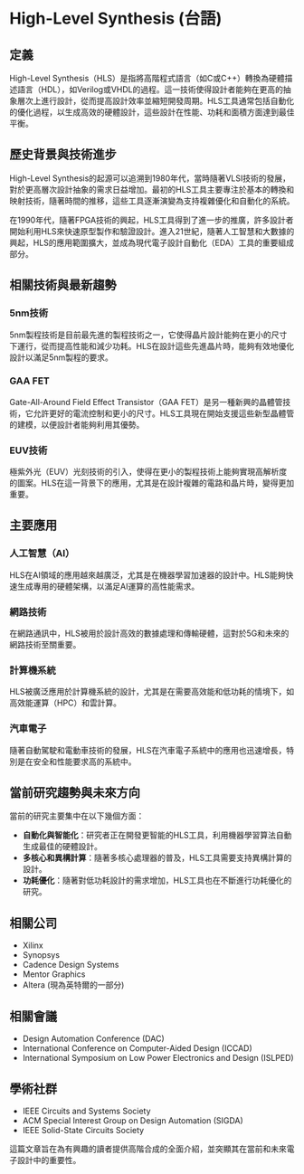 # High-Level Synthesis (台語)

## 定義
High-Level Synthesis（HLS）是指將高階程式語言（如C或C++）轉換為硬體描述語言（HDL），如Verilog或VHDL的過程。這一技術使得設計者能夠在更高的抽象層次上進行設計，從而提高設計效率並縮短開發周期。HLS工具通常包括自動化的優化過程，以生成高效的硬體設計，這些設計在性能、功耗和面積方面達到最佳平衡。

## 歷史背景與技術進步
High-Level Synthesis的起源可以追溯到1980年代，當時隨著VLSI技術的發展，對於更高層次設計抽象的需求日益增加。最初的HLS工具主要專注於基本的轉換和映射技術，隨著時間的推移，這些工具逐漸演變為支持複雜優化和自動化的系統。

在1990年代，隨著FPGA技術的興起，HLS工具得到了進一步的推廣，許多設計者開始利用HLS來快速原型製作和驗證設計。進入21世紀，隨著人工智慧和大數據的興起，HLS的應用範圍擴大，並成為現代電子設計自動化（EDA）工具的重要組成部分。

## 相關技術與最新趨勢
### 5nm技術
5nm製程技術是目前最先進的製程技術之一，它使得晶片設計能夠在更小的尺寸下運行，從而提高性能和減少功耗。HLS在設計這些先進晶片時，能夠有效地優化設計以滿足5nm製程的要求。

### GAA FET
Gate-All-Around Field Effect Transistor（GAA FET）是另一種新興的晶體管技術，它允許更好的電流控制和更小的尺寸。HLS工具現在開始支援這些新型晶體管的建模，以便設計者能夠利用其優勢。

### EUV技術
極紫外光（EUV）光刻技術的引入，使得在更小的製程技術上能夠實現高解析度的圖案。HLS在這一背景下的應用，尤其是在設計複雜的電路和晶片時，變得更加重要。

## 主要應用
### 人工智慧（AI）
HLS在AI領域的應用越來越廣泛，尤其是在機器學習加速器的設計中。HLS能夠快速生成專用的硬體架構，以滿足AI運算的高性能需求。

### 網路技術
在網路通訊中，HLS被用於設計高效的數據處理和傳輸硬體，這對於5G和未來的網路技術至關重要。

### 計算機系統
HLS被廣泛應用於計算機系統的設計，尤其是在需要高效能和低功耗的情境下，如高效能運算（HPC）和雲計算。

### 汽車電子
隨著自動駕駛和電動車技術的發展，HLS在汽車電子系統中的應用也迅速增長，特別是在安全和性能要求高的系統中。

## 當前研究趨勢與未來方向
當前的研究主要集中在以下幾個方面：
- **自動化與智能化**：研究者正在開發更智能的HLS工具，利用機器學習算法自動生成最佳的硬體設計。
- **多核心和異構計算**：隨著多核心處理器的普及，HLS工具需要支持異構計算的設計。
- **功耗優化**：隨著對低功耗設計的需求增加，HLS工具也在不斷進行功耗優化的研究。

## 相關公司
- Xilinx
- Synopsys
- Cadence Design Systems
- Mentor Graphics
- Altera (現為英特爾的一部分)

## 相關會議
- Design Automation Conference (DAC)
- International Conference on Computer-Aided Design (ICCAD)
- International Symposium on Low Power Electronics and Design (ISLPED)

## 學術社群
- IEEE Circuits and Systems Society
- ACM Special Interest Group on Design Automation (SIGDA)
- IEEE Solid-State Circuits Society

這篇文章旨在為有興趣的讀者提供高階合成的全面介紹，並突顯其在當前和未來電子設計中的重要性。
